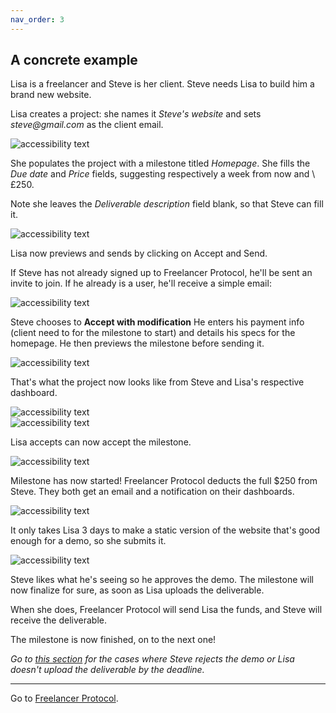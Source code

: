 ```yaml
---
nav_order: 3
---
```


## A concrete example

Lisa is a freelancer and Steve is her client. Steve needs Lisa to build him a brand new website.

<!-- Neither want to go through a platform that will charge expensive fees, so Lisa signs up to [Freelancer Protocol](https://www.freelancerprotocol.com/) as a freelancer.

 <div class ="example-image small">
  <img src="/images/freelancerSignUp.png" alt="accessibility text" >
</div> -->

Lisa creates a project: she names it _Steve's website_ and sets _steve@gmail.com_ as the client email.

 <div class ="example-image small">
  <img src="/images/NewProject.png" alt="accessibility text" >
</div>

 <!-- <div class ="example-image medium">
  <img src="/images/ProjectCategory.png" alt="accessibility text" >
</div> -->

She populates the project with a milestone titled _Homepage_. She fills the _Due date_ and _Price_ fields, suggesting respectively a week from now and \£250.

Note she leaves the _Deliverable description_ field blank, so that Steve can fill it.

 <div class ="example-image big">
  <img src="/images/LisasDraft.png" alt="accessibility text" >
</div>

Lisa now previews and sends by clicking on <span class="button blue-gradient" style="width: 140px"> Accept and Send</span>.

If Steve has not already signed up to Freelancer Protocol, he'll be sent an invite to join. If he already is a user, he'll receive a simple email:

 <div class ="example-image medium">
  <img src="/images/StevesEmail.png" alt="accessibility text" >
</div>

Steve chooses to **Accept with modification**
He enters his payment info (client need to for the milestone to start) and details his specs for the homepage.
He then previews the milestone before sending it.

 <div class ="example-image medium-big">
  <img src="/images/StevesPreview.png" alt="accessibility text" >
</div>

That's what the project now looks like from Steve and Lisa's respective dashboard.

 <div class ="two-cards">
    <div class ="example-image tiny-small">
    <img src="/images/StevesCard.png" alt="accessibility text" >
    </div>
    <div class ="example-image tiny-small">
    <img src="/images/LisasCard1.png" alt="accessibility text" >
    </div>
</div>

Lisa accepts can now accept the milestone.

 <div class ="example-image big">
  <img src="/images/LisasApproval.png" alt="accessibility text" >
</div>

Milestone has now started! Freelancer Protocol deducts the full \$250 from Steve.
They both get an email and a notification on their dashboards.

 <div class ="example-image small">
  <img src="/images/LisasNotifications.png" alt="accessibility text" >
</div>

<!-- All the above may sound super long but it reality the whole should take Steve and Lisa about 5 minutes each. -->

It only takes Lisa 3 days to make a static version of the website that's good enough for a demo, so she submits it.

 <div class ="example-image small">
  <img src="/images/DemoUpload.png" alt="accessibility text" >
</div>

Steve likes what he's seeing so he approves the demo. The milestone will now finalize for sure, as soon as Lisa uploads the deliverable.

When she does, Freelancer Protocol will send Lisa the funds, and Steve will receive the deliverable.

 <!-- <div class ="example-image tiny">
  <img src="/images/Download.png" alt="accessibility text" >
</div> -->

The milestone is now finished, on to the next one!

_Go to [this section](https://docs.freelancerprotocol.com/how.html#if-things-go-south) for the cases where Steve rejects the demo or Lisa doesn't upload the deliverable by the deadline._

---

Go to [Freelancer Protocol](https://www.freelancerprotocol.com/).
